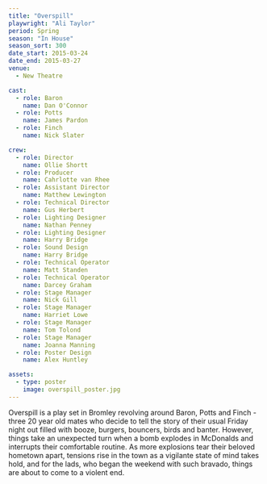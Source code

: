 ```yaml
---
title: "Overspill"
playwright: "Ali Taylor"
period: Spring
season: "In House"
season_sort: 300
date_start: 2015-03-24
date_end: 2015-03-27
venue:
  - New Theatre

cast:
  - role: Baron
    name: Dan O'Connor
  - role: Potts
    name: James Pardon
  - role: Finch
    name: Nick Slater

crew:
  - role: Director
    name: Ollie Shortt
  - role: Producer
    name: Cahrlotte van Rhee
  - role: Assistant Director
    name: Matthew Lewington
  - role: Technical Director
    name: Gus Herbert
  - role: Lighting Designer
    name: Nathan Penney
  - role: Lighting Designer
    name: Harry Bridge
  - role: Sound Design
    name: Harry Bridge
  - role: Technical Operator
    name: Matt Standen
  - role: Technical Operator
    name: Darcey Graham
  - role: Stage Manager
    name: Nick Gill
  - role: Stage Manager
    name: Harriet Lowe
  - role: Stage Manager
    name: Tom Tolond
  - role: Stage Manager
    name: Joanna Manning
  - role: Poster Design
    name: Alex Huntley

assets:
  - type: poster
    image: overspill_poster.jpg
---
```


Overspill is a play set in Bromley revolving around Baron, Potts and Finch - three 20 year old mates who decide to tell the story of their usual Friday night out filled with booze, burgers, bouncers, birds and banter. However, things take an unexpected turn when a bomb explodes in McDonalds and interrupts their comfortable routine. As more explosions tear their beloved hometown apart, tensions rise in the town as a vigilante state of mind takes hold, and for the lads, who began the weekend with such bravado, things are about to come to a violent end.
